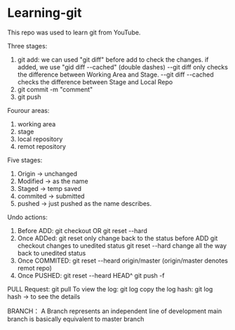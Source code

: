 # Learning-git

This repo was used to learn git from YouTube.

Three stages:
1. git add: we can used "git diff" before add to check the changes. if added, we use "gid diff --cached" (double dashes)
        --git diff only checks the difference between Working Area and Stage.
        --git diff --cached checks the difference between Stage and Local Repo
3. git commit -m "comment"
4. git push

Fourour areas:
1. working area
2. stage
3. local repository
4. remot repository

Five stages:
1. Origin -> unchanged
2. Modified -> as the name
3. Staged -> temp saved
4. commited -> submitted
5. pushed -> just pushed as the name describes.

Undo actions:
1. Before ADD:
      git checkout
      OR
      git reset --hard
2. Once ADDed:
      git reset         only change back to the status before ADD
      git checkout      changes to unedited status
      git reset --hard  change all the way back to unedited status
3. Once COMMITED:
      git reset --heard origin/master (origin/master denotes remot repo)
4. Once PUSHED:
      git reset --heard HEAD^
      git push -f


PULL Request:
        git pull
To view the log:
        git log
        copy the log hash: git log hash -> to see the details


BRANCH：
        A Branch represents an independent line of development
        main branch is basically equivalent to master branch
